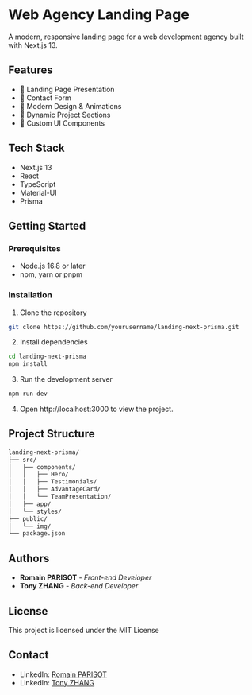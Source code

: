 # Web Agency Landing Page

A modern, responsive landing page for a web development agency built with Next.js 13.

## Features

- 🎯 Landing Page Presentation
- 👥 Contact Form
- 💫 Modern Design & Animations
- 📱 Dynamic Project Sections
- 🎨 Custom UI Components

## Tech Stack

- Next.js 13
- React
- TypeScript
- Material-UI
- Prisma

## Getting Started

### Prerequisites

- Node.js 16.8 or later
- npm, yarn or pnpm

### Installation

1. Clone the repository

```bash
git clone https://github.com/yourusername/landing-next-prisma.git
```

2. Install dependencies

```bash
cd landing-next-prisma
npm install
```

3. Run the development server

```bash
npm run dev
```

4. Open http://localhost:3000 to view the project.

## Project Structure

```bash
landing-next-prisma/
├── src/
│   ├── components/
│   │   ├── Hero/
│   │   ├── Testimonials/
│   │   ├── AdvantageCard/
│   │   └── TeamPresentation/
│   ├── app/
│   └── styles/
├── public/
│   └── img/
└── package.json
```

## Authors

- **Romain PARISOT** - _Front-end Developer_
- **Tony ZHANG** - _Back-end Developer_

## License

This project is licensed under the MIT License

## Contact

- LinkedIn: [Romain PARISOT](https://www.linkedin.com/in/romainparisot-/)
- LinkedIn: [Tony ZHANG](https://www.linkedin.com/in/tony-zhang-tufu/)
